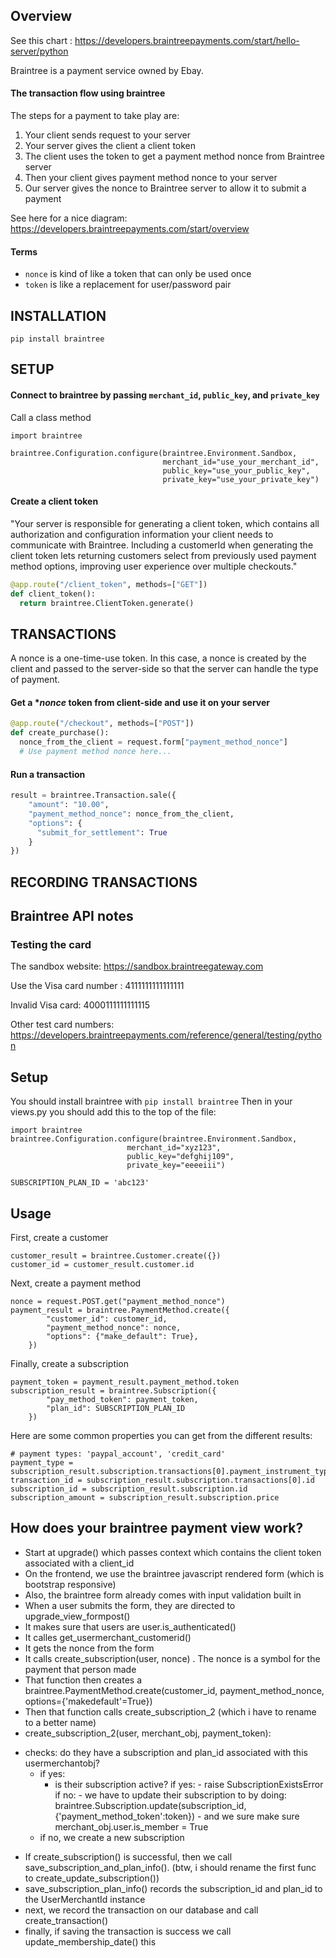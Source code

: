 Overview
---------
See this chart : https://developers.braintreepayments.com/start/hello-server/python

Braintree is a payment service owned by Ebay.
#### The transaction flow using braintree
The steps for a payment to take play are:
1. Your client sends request to your server
2. Your server gives the client a client token
3. The client uses the token to get a payment method nonce from Braintree server
4. Then your client gives payment method nonce to your server
5. Our server gives the nonce to Braintree server to allow it to submit a payment

See here for a nice diagram: https://developers.braintreepayments.com/start/overview

#### Terms
* `nonce` is kind of like a token that can only be used once
* `token` is like a replacement for user/password pair

INSTALLATION
-----------
```
pip install braintree
```

SETUP
-----
#### Connect to braintree by passing `merchant_id`, `public_key`, and `private_key`
Call a class method
```
import braintree

braintree.Configuration.configure(braintree.Environment.Sandbox,
                                  merchant_id="use_your_merchant_id",
                                  public_key="use_your_public_key",
                                  private_key="use_your_private_key")
```
#### Create a client token
"Your server is responsible for generating a client token, 
which contains all authorization and configuration information 
your client needs to communicate with Braintree. 
Including a customerId when generating the client token lets 
returning customers select from previously used payment method options, 
improving user experience over multiple checkouts."
```python
@app.route("/client_token", methods=["GET"])
def client_token():
  return braintree.ClientToken.generate()
```

TRANSACTIONS
-------------
A nonce is a one-time-use token. In this case,
a nonce is created by the client and passed to the server-side
so that the server can handle the type of payment.
#### Get a **nonce* token from client-side and use it on your server
```python
@app.route("/checkout", methods=["POST"])
def create_purchase():
  nonce_from_the_client = request.form["payment_method_nonce"]
  # Use payment method nonce here...
```
#### Run a transaction
```python
result = braintree.Transaction.sale({
    "amount": "10.00",
    "payment_method_nonce": nonce_from_the_client,
    "options": {
      "submit_for_settlement": True
    }
})
```

RECORDING TRANSACTIONS
----------------------



Braintree API notes
-------------------


### Testing the card
The sandbox website: https://sandbox.braintreegateway.com

Use the Visa card number : 4111111111111111

Invalid Visa card: 4000111111111115

Other test card numbers:
https://developers.braintreepayments.com/reference/general/testing/python

Setup
------
You should install braintree with `pip install braintree`
Then in your views.py you should add this to the top of the file:

```
import braintree
braintree.Configuration.configure(braintree.Environment.Sandbox,
                          merchant_id="xyz123",
                          public_key="defghij109",
                          private_key="eeeeiii")

SUBSCRIPTION_PLAN_ID = 'abc123'
```

Usage
----
First, create a customer
```
customer_result = braintree.Customer.create({})
customer_id = customer_result.customer.id
```

Next, create a payment method

```
nonce = request.POST.get("payment_method_nonce")
payment_result = braintree.PaymentMethod.create({
        "customer_id": customer_id,
        "payment_method_nonce": nonce,
        "options": {"make_default": True},
    })
```

Finally, create a subscription
```
payment_token = payment_result.payment_method.token
subscription_result = braintree.Subscription({
        "pay_method_token": payment_token,
        "plan_id": SUBSCRIPTION_PLAN_ID
    })
```

Here are some common properties you can get 
from the different results:
```
# payment types: 'paypal_account', 'credit_card'
payment_type = subscription_result.subscription.transactions[0].payment_instrument_type
transaction_id = subscription_result.subscription.transactions[0].id
subscription_id = subscription_result.subscription.id
subscription_amount = subscription_result.subscription.price
```

How does your braintree payment view work?
-----------------------------------------
* Start at upgrade() which passes context which contains the client token associated with a client_id
* On the frontend, we use the braintree javascript rendered form (which is bootstrap responsive)
* Also, the braintree form already comes with input validation built in
* When a user submits the form, they are directed to upgrade_view_formpost()
* It makes sure that users are user.is_authenticated()
* It calles get_usermerchant_customerid()
* It gets the nonce from the form
* It calls create_subscription(user, nonce) . The nonce is a symbol for the payment that person made
* That function then creates a braintree.PaymentMethod.create(customer_id, payment_method_nonce, options={'makedefault'=True})
* Then that function calls create_subscription_2 (which i have to rename to a better name)
* create_subscription_2(user, merchant_obj, payment_token):
 - checks: do they have a subscription and plan_id associated with this usermerchantobj? 
    - if yes:
       - is their subscription active?
           if yes:
              - raise SubscriptionExistsError
           if no:
              - we have to update their subscription to by doing: braintree.Subscription.update(subscription_id, {'payment_method_token':token})
              - and we sure make sure merchant_obj.user.is_member = True
    - if no, we create a new subscription

* If create_subscription()  is successful, then we call save_subscription_and_plan_info(). (btw, i should rename the first func to create_update_subscription())
* save_subscription_plan_info() records the subscription_id and plan_id to the UserMerchantId instance
* next, we record the transaction on our database and call create_transaction()
* finally, if saving the transaction is success we call update_membership_date() this 

